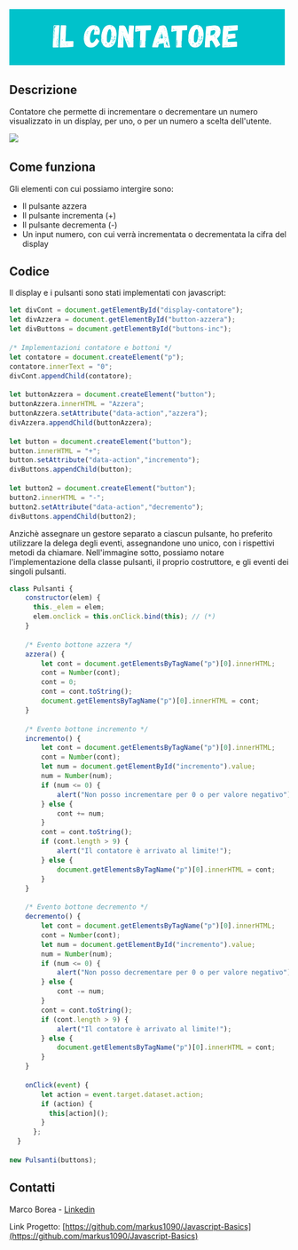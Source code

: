 <img src="./Marco-Borea_Javascript-basics/assets/Images/imgCalc.png">

## Descrizione
Contatore che permette di incrementare o decrementare un numero visualizzato in un display, per uno, o per un numero a scelta dell'utente.

<img src="https://media.giphy.com/media/idvHTRsHfr7WKJDoHT/giphy.gif">

## Come funziona
Gli elementi con cui possiamo intergire sono:
* Il pulsante azzera
* Il pulsante incrementa (+)
* Il pulsante decrementa (-)
* Un input numero, con cui verrà incrementata o decrementata la cifra del display

## Codice
Il display e i pulsanti sono stati implementati con javascript:


```javascript
let divCont = document.getElementById("display-contatore");
let divAzzera = document.getElementById("button-azzera");
let divButtons = document.getElementById("buttons-inc");

/* Implementazioni contatore e bottoni */
let contatore = document.createElement("p");               
contatore.innerText = "0";             
divCont.appendChild(contatore); 

let buttonAzzera = document.createElement("button");
buttonAzzera.innerHTML = "Azzera";
buttonAzzera.setAttribute("data-action","azzera"); 
divAzzera.appendChild(buttonAzzera);
        
let button = document.createElement("button");
button.innerHTML = "+";
button.setAttribute("data-action","incremento"); 
divButtons.appendChild(button); 

let button2 = document.createElement("button");
button2.innerHTML = "-"; 
button2.setAttribute("data-action","decremento"); 
divButtons.appendChild(button2); 
```


Anzichè assegnare un gestore separato a ciascun pulsante, ho preferito utilizzare la delega degli eventi, assegnandone uno unico, con i rispettivi metodi da chiamare.
Nell'immagine sotto, possiamo notare l'implementazione della classe pulsanti, il proprio costruttore, e gli eventi dei singoli pulsanti.


```javascript
class Pulsanti {
    constructor(elem) {
      this._elem = elem;
      elem.onclick = this.onClick.bind(this); // (*)
    }

    /* Evento bottone azzera */
    azzera() {
        let cont = document.getElementsByTagName("p")[0].innerHTML;
        cont = Number(cont);
        cont = 0;
        cont = cont.toString();
        document.getElementsByTagName("p")[0].innerHTML = cont; 
    }

    /* Evento bottone incremento */
    incremento() {
        let cont = document.getElementsByTagName("p")[0].innerHTML;
        cont = Number(cont);
        let num = document.getElementById("incremento").value;
        num = Number(num);  
        if (num <= 0) {
            alert("Non posso incrementare per 0 o per valore negativo");
        } else {
            cont += num;
        }
        cont = cont.toString();
        if (cont.length > 9) {
            alert("Il contatore è arrivato al limite!");
        } else {
            document.getElementsByTagName("p")[0].innerHTML = cont; 
        }
    }

    /* Evento bottone decremento */
    decremento() {
        let cont = document.getElementsByTagName("p")[0].innerHTML;
        cont = Number(cont);
        let num = document.getElementById("incremento").value;
        num = Number(num);  
        if (num <= 0) {
            alert("Non posso decrementare per 0 o per valore negativo");
        } else {
            cont -= num;
        }
        cont = cont.toString();
        if (cont.length > 9) {
            alert("Il contatore è arrivato al limite!");
        } else {
            document.getElementsByTagName("p")[0].innerHTML = cont; 
        } 
    }

    onClick(event) {
        let action = event.target.dataset.action;
        if (action) {
          this[action]();
        }
      };
  }

new Pulsanti(buttons);
```

## Contatti
Marco Borea - [Linkedin](https://www.linkedin.com/in/marco-borea-431927206/)

Link Progetto: [https://github.com/markus1090/Javascript-Basics](https://github.com/markus1090/Javascript-Basics)